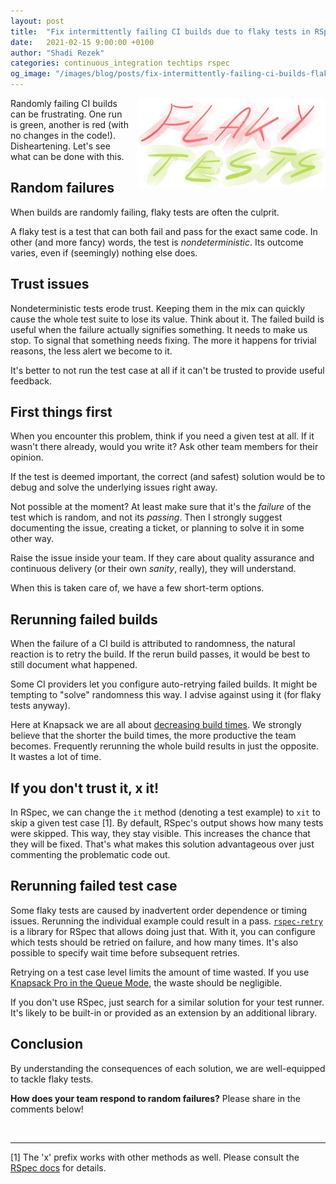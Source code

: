 ```yaml
---
layout: post
title:  "Fix intermittently failing CI builds due to flaky tests in RSpec"
date:   2021-02-15 9:00:00 +0100
author: "Shadi Rezek"
categories: continuous_integration techtips rspec
og_image: "/images/blog/posts/fix-intermittently-failing-ci-builds-flaky-tests-rspec/flaky_tests.jpeg"
---
```


<img src="/images/blog/posts/fix-intermittently-failing-ci-builds-flaky-tests-rspec/flaky_tests.jpeg" style="width:300px;margin-left: 15px;float:right;" alt="Knapsack Pro API" />

Randomly failing CI builds can be frustrating. One run is green, another is red (with no changes in the code!). Disheartening. Let's see what can be done with this.

## Random failures

When builds are randomly failing, flaky tests are often the culprit.

A flaky test is a test that can both fail and pass for the exact same code. In other (and more fancy) words, the test is _nondeterministic_. Its outcome varies, even if (seemingly) nothing else does.

## Trust issues

Nondeterministic tests erode trust. Keeping them in the mix can quickly cause the whole test suite to lose its value. Think about it. The failed build is useful when the failure actually signifies something. It needs to make us stop. To signal that something needs fixing. The more it happens for trivial reasons, the less alert we become to it.

It's better to not run the test case at all if it can't be trusted to provide useful feedback.

## First things first

When you encounter this problem, think if you need a given test at all. If it wasn't there already, would you write it? Ask other team members for their opinion.

If the test is deemed important, the correct (and safest) solution would be to debug and solve the underlying issues right away.

Not possible at the moment? At least make sure that it's the _failure_ of the test which is random, and not its _passing_. Then I strongly suggest documenting the issue, creating a ticket, or planning to solve it in some other way.

Raise the issue inside your team. If they care about quality assurance and continuous delivery (or their own _sanity_, really), they will understand.

When this is taken care of, we have a few short-term options.

## Rerunning failed builds

When the failure of a CI build is attributed to randomness, the natural reaction is to retry the build. If the rerun build passes, it would be best to still document what happened.

Some CI providers let you configure auto-retrying failed builds. It might be tempting to "solve" randomness this way. I advise against using it (for flaky tests anyway).

Here at Knapsack we are all about [decreasing build times](https://knapsackpro.com/?utm_source=docs_knapsackpro&utm_medium=blog_post&utm_campaign=fix-intermittently-failing-ci-builds-flaky-tests-rspec). We strongly believe that the shorter the build times, the more productive the team becomes. Frequently rerunning the whole build results in just the opposite. It wastes a lot of time.

## If you don't trust it, x it!

In RSpec, we can change the `it` method (denoting a test example) to `xit` to skip a given test case [1]. By default, RSpec's output shows how many tests were skipped. This way, they stay visible. This increases the chance that they will be fixed. That's what makes this solution advantageous over just commenting the problematic code out.

## Rerunning failed test case

Some flaky tests are caused by inadvertent order dependence or timing issues. Rerunning the individual example could result in a pass. [`rspec-retry`](https://github.com/NoRedInk/rspec-retry) is a library for RSpec that allows doing just that. With it, you can configure which tests should be retried on failure, and how many times. It's also possible to specify wait time before subsequent retries.

Retrying on a test case level limits the amount of time wasted. If you use [Knapsack Pro in the Queue Mode](/2020/how-to-speed-up-ruby-and-javascript-tests-with-ci-parallelisation#dynamic-tests-split---queue-mode), the waste should be negligible.

If you don't use RSpec, just search for a similar solution for your test runner. It's likely to be built-in or provided as an extension by an additional library.

## Conclusion

By understanding the consequences of each solution, we are well-equipped to tackle flaky tests.

**How does your team respond to random failures?** Please share in the comments below!

<br/>

___
[1] The 'x' prefix works with other methods as well. Please consult the [RSpec docs](https://relishapp.com/rspec/rspec-core/v/3-9/docs/pending-and-skipped-examples/skip-examples) for details.
